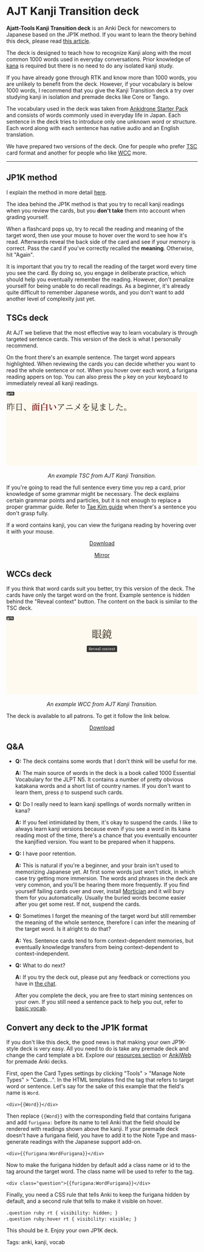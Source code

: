 # AJT Kanji Transition deck

**Ajatt-Tools Kanji Transition deck**
is an Anki Deck for newcomers to Japanese based on the JP1K method.
If you want to learn the theory behind this deck, please read
[this article](learning-kanji.html).

The deck is designed to teach how to recognize Kanji
along with the most common 1000 words used in everyday conversations.
Prior knowledge of [kana](learning-kana-in-two-days.html) is required
but there is no need to do any isolated kanji study.

If you have already gone through RTK and know more than 1000 words,
you are unlikely to benefit from the deck.
However, if your vocabulary is below 1000 words,
I recommend that you give the Kanji Transition deck a try over studying kanji in isolation
and premade decks like Core or Tango.

The vocabulary used in the deck was taken from [Ankidrone Starter Pack](basic-vocabulary.html)
and consists of words commonly used in everyday life in Japan.
Each sentence in the deck tries to introduce only one unknown word or structure.
Each word along with each sentence has native audio and an English translation.

We have prepared two versions of the deck.
One for people who prefer
[TSC](discussing-various-card-templates.html#targeted-sentence-cards-or-mpvacious-cards)
card format and another for people who like
[WCC](discussing-various-card-templates.html#word-context-cards)
more.

****

## JP1K method

I explain the method in more detail [here](learning-kanji.html#jp1k-method).

The idea behind the JP1K method is that
you try to recall kanji readings when you review the cards,
but you **don't take** them into account when grading yourself.

When a flashcard pops up,
try to recall the reading and meaning of the target word,
then use your mouse to hover over the word to see how it's read.
Afterwards reveal the back side of the card
and see if your memory is correct.
Pass the card if you've correctly recalled the **meaning**.
Otherwise, hit "Again".

It is important that you try to recall the reading of the target word every time you see the card.
By doing so, you engage in deliberate practice,
which should help you eventually remember the reading.
However, don't penalize yourself for being unable to do recall readings.
As a beginner, it's already quite difficult to remember Japanese words,
and you don't want to add another level of complexity just yet.

## TSCs deck

At AJT we believe that
the most effective way to learn vocabulary is through targeted sentence cards.
This version of the deck is what I personally recommend.

On the front there's an example sentence.
The target word appears highlighted.
When reviewing the cards you can decide whether you want to read the whole sentence or not.
When you hover over each word, a furigana reading appers on top.
You can also press the `p` key on your keyboard to immediately reveal all kanji readings.

<p align="center"><img alt="tsc" class="shadow" src="img/jp1k-tsc.webp"></p>
<p align="center"><i>An example TSC from AJT Kanji Transition.</i></p>

If you're going to read the full sentence every time you rep a card,
prior knowledge of some grammar might be necessary.
The deck explains certain grammar points and particles,
but it is not enough to replace a proper grammar guide.
Refer to
[Tae Kim guide](http://www.guidetojapanese.org/learn/grammar)
when there's a sentence you don't grasp fully.

If a word contains kanji,
you can view the furigana reading by hovering over it with your mouse.

<p align="center">
	<a class="download_button" href="https://ankiweb.net/shared/info/917377946" target="_blank">Download</a>
</p>
<p align="center">
	<a href="https://t.me/ajatt_tools/72" target="_blank">Mirror</a>
</p>

## WCCs deck

If you think that word cards suit you better, try this version of the deck.
The cards have only the target word on the front.
Example sentence is hidden behind the "Reveal context" button.
The content on the back is similar to the TSC deck.

<p align="center"><img alt="tsc" class="shadow" src="img/jp1k-wcc.webp"></p>
<p align="center"><i>An example WCC from AJT Kanji Transition.</i></p>

The deck is available to all patrons.
To get it follow the link below.

<p align="center">
	<a class="download_button" href="https://www.patreon.com/posts/47990957" target="_blank">Download</a>
</p>

## Q&A

* **Q:** The deck contains some words that I don't think will be useful for me.

	**A:** The main source of words in the deck is a book called
	1000 Essential Vocabulary for the JLPT N5.
	It contains a number of pretty obvious katakana words
	and a short list of country names.
	If you don't want to learn them, press `@` to suspend such cards.
* **Q:** Do I really need to learn kanji spellings of words normally written in kana?

	**A:** If you feel intimidated by them, it's okay to suspend the cards.
	I like to always learn kanji versions
	because even if you see a word in its kana reading most of the time,
	there's a chance that you eventually encounter the kanjified version.
	You want to be prepared when it happens.
* **Q:** I have poor retention.

	**A:** This is natural if you're a beginner,
	and your brain isn't used to memorizing Japanese yet.
	At first some words just won't stick,
	in which case try getting more immersion.
	The words and phrases in the deck are very common,
	and you'll be hearing them more frequently.
	If you find yourself failing cards over and over,
	install [Mortician](https://ankiweb.net/shared/info/1255924302)
	and it will bury them for you automatically.
	Usually the buried words become easier after you get some rest.
	If not, suspend the cards.
* **Q:** Sometimes I forget the meaning of the target word
but still remember the meaning of the whole sentence,
therefore I can infer the meaning of the target word.
Is it alright to do that?

	**A:** Yes.
	Sentence cards tend to form context-dependent memories,
	but eventually knowledge transfers from being context-dependent to context-independent.
* **Q:** What to do next?

	**A:** If you try the deck out,
	please put any feedback or corrections you have in [the chat](join-our-community.html).

	After you complete the deck,
	you are free to start mining sentences on your own.
	If you still need a sentence pack to help you out, refer to [basic vocab](basic-vocabulary.html).

## Convert any deck to the JP1K format

If you don't like this deck,
the good news is that making your own JP1K-style deck is very easy.
All you need to do is take any premade deck
and change the card template a bit.
Explore our
[resources section](resources.html)
or
[AnkiWeb](https://ankiweb.net/shared/decks/japanese)
for premade Anki decks.

First, open the Card Types settings
by clicking "Tools" > "Manage Note Types" > "Cards...".
In the HTML templates
find the tag that refers to target word or sentence.
Let's say for the sake of this example that the field's name is `Word`.

```
<div>{{Word}}</div>
```

Then replace `{{Word}}` with the corresponding field that contains furigana
and add `furigana:` before its name to tell Anki
that the field should be rendered with readings shown above the kanji.
If your premade deck doesn't have a furigana field, you have to add it to the Note Type
and mass-generate readings with the Japanese support add-on.

```
<div>{{furigana:WordFurigana}}</div>
```

Now to make the furigana hidden by default add a class name or id
to the tag around the target word.
The class name will be used to refer to the tag.

```
<div class="question">{{furigana:WordFurigana}}</div>
```

Finally, you need a CSS rule that tells Anki to keep the furigana hidden by default,
and a second rule that tells to make it visible on hover.

```
.question ruby rt { visibility: hidden; }
.question ruby:hover rt { visibility: visible; }
```

This should be it. Enjoy your own JP1K deck.

Tags: anki, kanji, vocab
